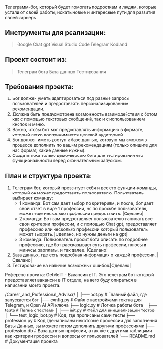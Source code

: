 Телеграмм-бот, который будет помогать подросткам и людям, которые устали от своей работы, искать новые и интересные пути для развития своей карьеры.

## Инструменты для реализации:
> Google
> Chat gpt
> Visual Studio Code
> Telegram
> Kodland

## Проект состоит из:
> Телеграм бота
> База данных
> Тестирования

## Требования проекта:
1. Бот должен уметь адаптироваться под разные запросы пользователей и предоставлять персонализированные рекомендации.   
2. Должна быть предусмотрена возможность взаимодействия с ботом как с помощью текстовых сообщений, так и с использованием кнопок и меню.  
3. Важно, чтобы бот мог предоставлять информацию в формате, который легко воспринимается целевой аудиторией.
4. Бот должен иметь доступ к базе данных, которую мы сможем в процессе дополнить по вашим рекомендациям (только опишите для нас формат, какие данные нужны).
5. Создать пока только демо-версию бота для тестирования его функциональности перед окончательным запуском.

## План и структура проекта:
1. Телеграм бот, который презентует себя и все его функции-команды, который он может предоставить пользователю. Пользователь выбирает команду:
   - 1 команда: Бот сам дает выбор по критериям, и после, бот дает свой ответ в виде 1 профессии, но по просьбе пользователя, может еще несколько профессии предоставить. |Сделано|
   - 2 команда: Бот сам предоставляет пользователю написать все свои критерии профессии, и с помощью Chat gpt, предоставляет профессию или несколько профессии который пользователь может выбрать. |Сделано, но нужны деньги на gpt|
   - 3 команда: Пользователь просит бота описать по подробнее профессию, где бот рассказывает суть профессии, плюсы и минусы, зарплаты, и так далее. |Сделано|
2. База данных, где есть подробная информация о каждой профессии. |Сделано|
3. Тестирование на наличие возможных ошибок.|Сделано|

Референс проекта: GetMeIT - Вакансии в IT. Это телеграм бот который предоставляет вакансии в IT отделе, на него буду опираться в написании моего проекта.


/Career_and_Professional_Advisor/
│
├── bot.py # Главный файл, где запускается бот
├── config.py # Файл с настройками токена для Telegram, и Open AI API ключа
├── logic.py # Логика работы бота
│
├── tests # Папка с тестами
│ ├── init.py # Файл для инициализации тестов
│ └── test_logic_bot.py # Код, где прописаны сами тесты
├── profession.py # Код где написаны некоторые профессии для заполнения Базы Данных, вы можете потом дополнить другими профессиями
├── profession.db # База данных професии, а так же с другими таблицами как критерии профессии и вопросы от пользователей 
└── README.md # Документация проекта

